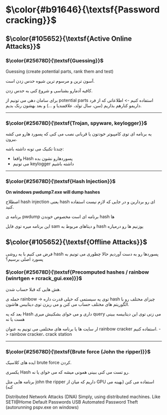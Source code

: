 $\color{#b91646}{\textsf{Password cracking}}$
=============================================

## $\color{#105652}{\textsf{Active Online Attacks}}$

### $\color{#25678D}{\textsf{Guessing}}$
Guessing (create potential parts, rank them and test)

آسون ترین و مرسوم ترین شیوه حدس زدن است.

کافیه آدمارو بشناسی و شروع کنی به حدس زدن.

برای سامان دهی می تونیم از potential parts استفاده کنیم -> اطلاعاتی که از فرد داریمو کنارهم بذاریم (سن، سال تولد، علاقمندیا و ...) و بعد بهشون رنک بدیم.
________________________________
### $\color{#25678D}{\textsf{Trojan, spyware, keylogger}}$

یه برنامه ای توی کامپیوتر خودتون یا قربانی نصب می کنی که پسورد هارو می کشه بیرون.

چندتا تکنیک می تونه داشته باشه:

- واقعا Hash پسوردهارو نشون بده
- می تونیم keylogger داشته باشیم
__________________________________
### $\color{#25678D}{\textsf{Hash Injection}}$

**On windows pwdump7.exe will dump hashes**

اصطلاح hash injection یعنی hash ای رو بردارین و در جایی که لازم نیست استفاده کنید.

برنامه ی pwdump برنامه ای است مخصوص خوندن hash ها 

این برنامه میره توی فایل sam و دیتاهای مربوط به hash یوزنیم ها رو درمیاره


## $\color{#105652}{\textsf{Offline Attacks}}$


فرض می کنیم با یه روشی hash پسوردها رو به دست آوردیم حالا چطوری می تونیم به پسورد اصلی برسیم؟


### $\color{#25678D}{\textsf{Precomputed hashes / rainbow (winrtgen + rcrack_gui.exe)}}$

هش هایی که قبلا حساب شدن.

حمله ی rainbow -> توی یه سیستمی که خیلی قدرت داره hash چیزای مختلف رو با الگوریتم های مختلف حساب می کنن و می ریزن توی دیتابیس هاشون.

بعد که یه Hash داری و می خوای بشکنیش میری query می زنی توی این دیتابیسه ببینی هست یا نه

ار سایت ها یا برنامه های مختلفی می تونیم به عنوان rainbow cracker استفاده کنیم. -> rainbow cracker، crack station
____________________________________
### $\color{#25678D}{\textsf{Brute force (John the ripper)}}$

ایده های کلاسیک brute force کردن.

یکسری Hash رو تست می کنی ببینی همونی میشه که می خوای یا نه.

برنامه هایی مثل john the ripper داریم که میان از GPU استفاده می کنن (بهینه می کنه)

Distributed Network Attacks (DNA)
Simply, using distributed machines. Like SETI@Home
Default Passwords
USB Automated Password Theft (autorunning pspv.exe on windows)

